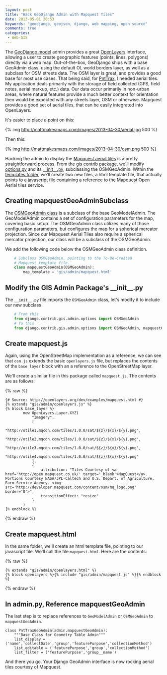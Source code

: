 ```yaml
---
layout: post
title: "Hack GeoDjango Admin with Mapquest Tiles"
date: 2013-05-01 20:53
keywords: "geodjango, geojson, django, web mapping, open source" 
comments: true 
categories: 
 - Web-GIS 
---
```


The [GeoDjango model](http://geodjango.org/) admin provides a great [OpenLayers](http://openlayers.org/) interface, allowing a user to create geographic features (points, lines, polygons) directly via a web map. Out-of-the-box,
GeoDjango ships with a base GeoAdmin class, using the default OL world borders layer,
as well as a subclass for OSM streets data. The OSM layer is great, and provides a good base
for most use cases. That being said, for [PntTrax](https://github.com/mattmakesmaps/PntTrax), I needed aerial tiles. <!-- more -->My application deals
primarily with the storage of field collected (GPS, field notes, aerial markup, etc.) data.
Our data occur primarily in non-urban areas, where natural features provide a much
better context for orientation then would be expected with any streets layer, OSM or otherwise.
Mapquest provides a good set of aerial tiles, that can be easily integrated into OpenLayers.

It's easier to place a point on this:

{% img http://mattmakesmaps.com/images/2013-04-30/aerial.jpg 500 %}

Then this:

{% img http://mattmakesmaps.com/images/2013-04-30/osm.png 500 %}

Hacking the admin to display the [Mapquest aerial tiles](http://developer.mapquest.com/web/products/open/map) is a pretty straightforward process.
From the gis contrib package, we'll modify [options.py](https://github.com/django/django/blob/master/django/contrib/gis/admin/options.py) and its [\_\_init\_\_.py](https://github.com/django/django/blob/master/django/contrib/gis/admin/__init__.py), subclassing the OSMGeoAdmin. Within the [templates
folder](https://github.com/django/django/tree/master/django/contrib/gis/templates/gis/admin),
we'll create two new files, a html template file, that actually points to a javascript file
containing a reference to the Mapquest Open Aerial tiles service.

## Creating mapquestGeoAdminSubclass

The [OSMGeoAdmin class](https://github.com/django/django/blob/master/django/contrib/gis/admin/options.py#L132-L139) is a subclass of the base GeoModelAdmin. The GeoModelAdmin contains a set of
configuration parameters for the map, covering basic setup. The OSMGeoAdmin class utilizes
many of those configuration parameters, but configures the map for a spherical mercator projection.
Since our Mapquest Aerial Tiles also require a spherical mercator projection, our class will
be a subclass of the OSMGeoAdmin. 

We add the following code below the OSMGeoAdmin class definition.

``` python
    # Subclass OSMGeoAdmin, pointing to the To-Be-Created
    # Mapquest template file.`
    class mapquestGeoAdmin(OSMGeoAdmin):
        map_template = 'gis/admin/mapquest.html'
```

## Modify the GIS Admin Package's \_\_init\_\_.py

The `__init__.py` file imports the `OSMGeoAdmin` class, let's modify it to include our
new subclass

``` python
    # From this
    from django.contrib.gis.admin.options import OSMGeoAdmin
    # To this
    from django.contrib.gis.admin.options import OSMGeoAdmin, mapquestGeoAdmin
```

## Create mapquest.js

Again, using the OpenStreetMap implementation as a reference, we can see that `osm.js` extends the basic `openlayers.js` file, but replaces the contents of the `base layer`
block with an a reference to the OpenStreetMap layer. 

We'll create a similar file in this package called `mapquest.js`. The contents are as
follows:

{% raw %}
```
{# Source: http://openlayers.org/dev/examples/mapquest.html #}
{% extends "gis/admin/openlayers.js" %}
{% block base_layer %}
        new OpenLayers.Layer.XYZ(
            "Imagery",
            [
                "http://otile1.mqcdn.com/tiles/1.0.0/sat/${z}/${x}/${y}.png",
                "http://otile2.mqcdn.com/tiles/1.0.0/sat/${z}/${x}/${y}.png",
                "http://otile3.mqcdn.com/tiles/1.0.0/sat/${z}/${x}/${y}.png",
                "http://otile4.mqcdn.com/tiles/1.0.0/sat/${z}/${x}/${y}.png"
            ],
            {
                attribution: "Tiles Courtesy of <a href='http://open.mapquest.co.uk/' target='_blank'>MapQuest</a>. Portions Courtesy NASA/JPL-Caltech and U.S. Depart. of Agriculture, Farm Service Agency. <img src='http://developer.mapquest.com/content/osm/mq_logo.png' border='0'>",
                transitionEffect: "resize"
            }
        )
{% endblock %}
```
{% endraw %}

## Create mapquest.html

In the same folder, we'll create an html template file, pointing to our javascript file.
We'll call the file `mapquest.html`. Here are the contents:

{% raw %}
```
{% extends "gis/admin/openlayers.html" %}
{% block openlayers %}{% include "gis/admin/mapquest.js" %}{% endblock %}
```
{% endraw %}

## In admin.py, Reference mapquestGeoAdmin

The last step is to replace references to `GeoModelAdmin` or `OSMGeoAdmin` to
`mapquestGeoAdmin`.

```
class PntTraxGeoAdmin(admin.mapquestGeoAdmin):
    """Base Class for Geometry Table Admin"""
    list_display = ('name','collectDate','group','featurePurpose','collectionMethod')
    list_editable = ('featurePurpose','group','collectionMethod')
    list_filter = ('featurePurpose','group__name')
```

And there you go. Your Django GeoAdmin interface is now rocking aerial tiles courtesy
of Mapquest.